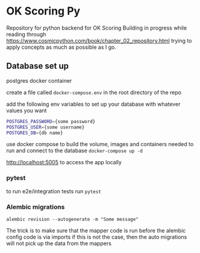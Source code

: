 # OK Scoring Py

Repository for python backend for OK Scoring
Building in progress while reading through <https://www.cosmicpython.com/book/chapter_02_repository.html>
trying to apply concepts as much as possible as I go.

## Database set up

postgres docker container

create a file called `docker-compose.env` in the root directory of the repo

add the following env variables to set up your database with whatever values you want

```bash
POSTGRES_PASSWORD={some password}
POSTGRES_USER={some username}
POSTGRES_DB={db name}
```

use docker compose to build the volume, images and containers needed to run and connect to the database
`docker-compose up -d`

<http://localhost:5005> to access the app locally

### pytest

to run e2e/integration tests run `pytest`


### Alembic migrations

`alembic revision --autogenerate -m "Some message"`

The trick is to make sure that the mapper code is run before the alembic config code is via imports
if this is not the case, then the auto migrations will not pick up the data from the mappers

